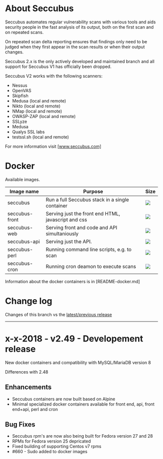 About Seccubus
==============
Seccubus automates regular vulnerability scans with various tools and aids
security people in the fast analysis of its output, both on the first scan and
on repeated scans.

On repeated scan delta reporting ensures that findings only need to be judged
when they first appear in the scan results or when their output changes.

Seccubus 2.x is the only actively developed and maintained branch and all support
for Seccubus V1 has officially been dropped.

Seccubus V2 works with the following scanners:
* Nessus
* OpenVAS
* Skipfish
* Medusa (local and remote)
* Nikto (local and remote)
* NMap (local and remote)
* OWASP-ZAP (local and remote)
* SSLyze
* Medusa
* Qualys SSL labs
* testssl.sh (local and remote)

For more information visit [www.seccubus.com]

Docker
======

Available images.

| Image name     | Purpose                                             | Size |
| -------------- | --------------------------------------------------- | ---- |
| seccubus       | Run a full Seccubus stack in a single container     | [![](https://images.microbadger.com/badges/image/seccubus/seccubus.svg)](https://microbadger.com/images/seccubus/seccubus "Get your own image badge on microbadger.com") |
| seccubus-front | Serving just the front end HTML, javascript and css | [![](https://images.microbadger.com/badges/image/seccubus/seccubus-front.svg)](https://microbadger.com/images/seccubus/seccubus-front "Get your own image badge on microbadger.com") |
| seccubus-web   | Serving front and code and API simultaniously       |[![](https://images.microbadger.com/badges/image/seccubus/seccubus-web.svg)](https://microbadger.com/images/seccubus/seccubus-web "Get your own image badge on microbadger.com") |
| seccubus-api   | Serving just the API.                               |[![](https://images.microbadger.com/badges/image/seccubus/seccubus-api.svg)](https://microbadger.com/images/seccubus/seccubus-api "Get your own image badge on microbadger.com") |
| seccubus-perl  | Running command line scripts, e.g. to scan          |[![](https://images.microbadger.com/badges/image/seccubus/seccubus-perl.svg)](https://microbadger.com/images/seccubus/seccubus-perl "Get your own image badge on microbadger.com") |
| seccubus-cron  | Running cron deamon to execute scans                |[![](https://images.microbadger.com/badges/image/seccubus/seccubus-cron.svg)](https://microbadger.com/images/seccubus/seccubus-cron "Get your own image badge on microbadger.com") |



Information about the docker containers is in [README-docker.md]

Change log
==========
Changes of this branch vs the [latest/previous release](https://github.com/schubergphilis/Seccubus/releases/latest)

---

x-x-2018 - v2.49 - Developement release
====================================================
New docker containers and compatibility with MySQL/MariaDB version 8

Differences with 2.48

Enhancements
------------
* Seccubus containers are now built based on Alpine
* Minimal specialized docker containers available for front end, api, front end+api, perl and cron

Bug Fixes
---------
* Seccubus rpm's are now also being built for Fedora version 27 and 28
* RPMs for Fedora version 25 depricated
* Fixed building of supporting Centos v7 rpms
* #660 - Sudo added to docker images
